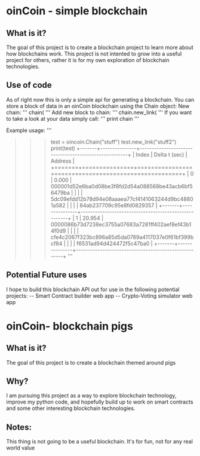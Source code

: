 # oinCoin - simple blockchain

## What is it? 
The goal of this project is to create a blockchain project to learn more about how blockchains work. This project is not intented to grow into a useful project for others, rather it is for my own exploration of blockchain technologies. 

## Use of code
As of right now this is only a simple api for generating a blockchain. You can store a block of data in an oinCoin blockchain using the Chain object: 
New chain:
''' 
chain(<data>
'''
Add new block to chain:
'''
chain.new_link(<data>
'''
If you want to take a look at your data simply call: 
'''
print chain
''' 

Example usage:
'''
>>> test = oincoin.Chain("stuff")
>>> test.new_link("stuff2")
>>> print(test)
+-------+---------------+------------------------------------------------------+
| Index | Delta t (sec) |                       Address                        |
+=======+===============+======================================================+
| 0     | 0.000         | 000001d52e6ba0d08be3f8fd2d54a088568be43acb6bf56479ba |
|       |               | 5dc09efdd12b78d94e08aaaea77cf4141063244d9bc48801a582 |
|       |               | 84ab237709c95e8fd0829357                             |
+-------+---------------+------------------------------------------------------+
| 1     | 20.954        | 0000086b73d7238ec3755a07683a7281ff402aef8ef43b14f0d9 |
|       |               | cfe4c2067f323bc896a85d5da0789a4117037e0f61bf399bcf84 |
|       |               | f6531ad94d424472f5c47ba0                             |
+-------+---------------+------------------------------------------------------+
'''



## Potential Future uses
I hope to build this blockchain API out for use in the following potential projects:
-- Smart Contract builder web app
-- Crypto-Voting simulator web app 
# oinCoin- blockchain pigs
## What is it? 
The goal of this project is to create a blockchain themed around pigs

## Why?
I am pursuing this project as a way to explore blockchain technology, improve my python code, and hopefully build up to work on smart contracts and some other interesting blockchain technologies. 

## Notes:
This thing is not going to be a useful blockchain. It's for fun, not for any real world value
